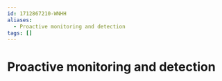 ```yaml
---
id: 1712867210-WNHH
aliases:
  - Proactive monitoring and detection
tags: []
---
```


# Proactive monitoring and detection
